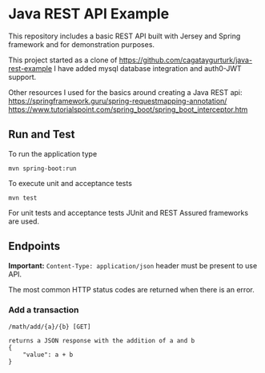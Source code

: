 # Java REST API Example

This repository includes a basic REST API built with Jersey and Spring framework and for demonstration purposes.

This project started as a clone of https://github.com/cagataygurturk/java-rest-example
I have added mysql database integration and auth0-JWT support.

Other resources I used for the basics around creating a Java REST api:
https://springframework.guru/spring-requestmapping-annotation/
https://www.tutorialspoint.com/spring_boot/spring_boot_interceptor.htm

## Run and Test

To run the application type

```
mvn spring-boot:run
```

To execute unit and acceptance tests

```
mvn test
```

For unit tests and acceptance tests JUnit and REST Assured frameworks are used.

## Endpoints

**Important:** `Content-Type: application/json` header must be present to use API.

The most common HTTP status codes are returned when there is an error.

### Add a transaction

```
/math/add/{a}/{b} [GET]

returns a JSON response with the addition of a and b
{
    "value": a + b
}
```
